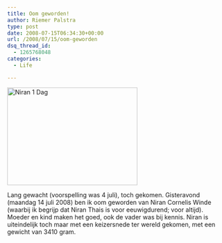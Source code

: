 ```yaml
---
title: Oom geworden!
author: Riemer Palstra
type: post
date: 2008-07-15T06:34:30+00:00
url: /2008/07/15/oom-geworden
dsq_thread_id:
  - 1265768048
categories:
  - Life

---
```

[<img data-recalc-dims="1" loading="lazy" decoding="async" src="https://i0.wp.com/palstra.com/wp-content/uploads/2008/07/niran_1dag.jpg?resize=300%2C225&#038;ssl=1" alt="Niran 1 Dag" title="Niran 1 Dag" width="300" height="225" class="size-medium wp-image-451" srcset="https://i0.wp.com/palstra.com/wp-content/uploads/2008/07/niran_1dag.jpg?resize=300%2C225&ssl=1 300w, https://i0.wp.com/palstra.com/wp-content/uploads/2008/07/niran_1dag.jpg?w=600&ssl=1 600w" sizes="auto, (max-width: 300px) 100vw, 300px" />][1]

Lang gewacht (voorspelling was 4 juli), toch gekomen. Gisteravond (maandag 14 juli 2008) ben ik oom geworden van Niran Cornelis Winde (waarbij ik begrijp dat Niran Thais is voor eeuwigdurend; voor altijd). Moeder en kind maken het goed, ook de vader was bij kennis. Niran is uiteindelijk toch maar met een keizersnede ter wereld gekomen, met een gewicht van 3410 gram.

 [1]: http://gallery.palstra.com/main.php?g2_itemId=12088